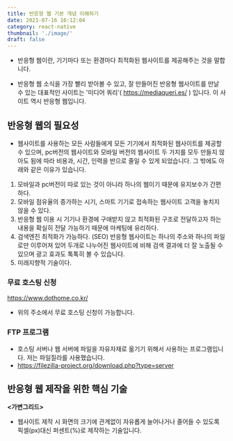 ```yaml
---
title: 반응형 웹 기본 개념 이해하기
date: 2021-07-16 16:12:04
category: react-native
thumbnail: './image/'
draft: false
---
```


- 반응형 웹이란, 기기마다 또는 환경마다 최적화된 웹사이트를 제공해주는 것을 말합니다. 

- 반응형 웹 소식을 가장 빨리 받아볼 수 있고, 잘 만들어진 반응형 웹사이트를 만날 수 있는 대표적인 사이트는 '미디어 쿼리'( https://mediaqueri.es/ ) 입니다. 이 사이트 역시 반응형 웹입니다. 

## 반응형 웹의 필요성
- 웹사이트를 사용하는 모든 사람들에게 모든 기기에서 최적화된 웹사이트를 제공할 수 있으며, pc버전의 웹사이트와 모바일 버전의 웹사이트 두 가지를 모두 만들지 않아도 됨에 따라 비용과, 시간, 인력을 반으로 줄일 수 있게 되었습니다. 그 밖에도 아래와 같은 이유가 있습니다. 

1. 모바일과 pc버전이 따로 있는 것이 아니라 하나의 웹이기 때문에 유지보수가 간편하다. 
2. 모바일 점유율의 증가하는 시기, 스마트 기기로 접속하는 웹사이트 고객을 놓치지 않을 수 있다. 
3. 반응형 웹 이용 시 기기나 환경에 구애받지 않고 최적화된 구조로 전달하고자 하는 내용을 확실히 전달 가능하기 때문에 마케팅에 유리하다. 
4. 검색엔진 최적화가 가능하다. (SEO) 반응형 웹사이트는 하나의 주소와 하나의 파일로만 이루어져 있어 두개로 나누어진 웹사이트에 비해 검색 결과에 더 잘 노출될 수 있으며 광고 효과도 톡톡히 볼 수 있습니다. 
5. 미래지향적 기술이다. 

### 무료 호스팅 신청
https://www.dothome.co.kr/
- 위의 주소에서 무료 호스팅 신청이 가능합니다. 

### FTP 프로그램
- 호스팅 서버나 웹 서버에 파일을 자유자재로 옮기기 위해서 사용하는 프로그램입니다. 저는 파일질라를 사용했습니다. 
- https://filezilla-project.org/download.php?type=server

## 반응형 웹 제작을 위한 핵심 기술

**<가변그리드>**
- 웹사이트 제작 시 화면의 크기에 관계없이 자유롭게 늘어나거나 줄어들 수 있도록 픽셀(px)대신 퍼센트(%)로 제작하는 기술입니다. 